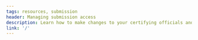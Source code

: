 ```yaml
---
tags: resources, submission
header: Managing submission access
description: Learn how to make changes to your certifying officials and audit submission editors.
link: '/'
---
```


